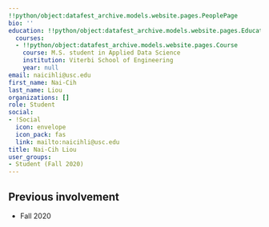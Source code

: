 ```yaml
---
!!python/object:datafest_archive.models.website.pages.PeoplePage
bio: ''
education: !!python/object:datafest_archive.models.website.pages.Education
  courses:
  - !!python/object:datafest_archive.models.website.pages.Course
    course: M.S. student in Applied Data Science
    institution: Viterbi School of Engineering
    year: null
email: naicihli@usc.edu
first_name: Nai-Cih
last_name: Liou
organizations: []
role: Student
social:
- !Social
  icon: envelope
  icon_pack: fas
  link: mailto:naicihli@usc.edu
title: Nai-Cih Liou
user_groups:
- Student (Fall 2020)
---
```



## Previous involvement

* Fall 2020

